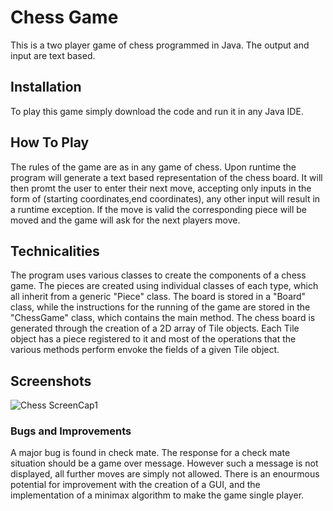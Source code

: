 # Chess Game
This is a two player game of chess programmed in Java. The output and input are text based. 

## Installation
To play this game simply download the code and run it in any Java IDE. 

## How To Play
The rules of the game are as in any game of chess. 
Upon runtime the program will generate a text based representation of the chess board. 
It will then promt the user to enter their next move, accepting only inputs in the form of
(starting coordinates,end coordinates), any other input will result in a runtime exception.
If the move is valid the corresponding piece will be moved and the game will ask for the next players move. 

## Technicalities
The program uses various classes to create the components of a chess game. 
The pieces are created using individual classes of each type, which all inherit from a generic "Piece" class. The board is
stored in a "Board" class, while the instructions for the running of the game are stored in the "ChessGame" class, which 
contains the main method. The chess board is generated through the creation of a 2D array of Tile objects. Each Tile object 
has a piece registered to it and most of the operations that the various methods perform envoke the fields of a given Tile object.

## Screenshots
![Chess ScreenCap1](https://user-images.githubusercontent.com/40774420/60543827-50e2de80-9ce5-11e9-98d6-7a5ba9351456.PNG)

### Bugs and Improvements
A major bug is found in check mate. The response for a check mate situation should be a game over
message. However such a message is not displayed, all further moves are simply not allowed. 
There is an enourmous potential for improvement with the creation of a GUI, and the implementation of 
a minimax algorithm to make the game single player. 
